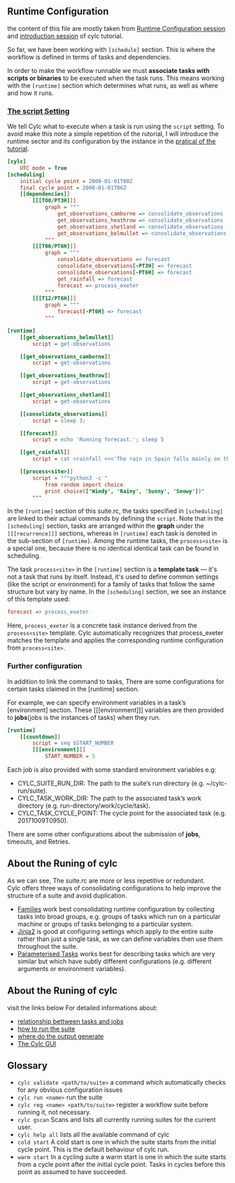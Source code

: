 ## Runtime Configuration
the content of this file  are mostly taken from [Runtime Configuration session](https://metomi.github.io/rose/2019.01.8/html/tutorial/cylc/runtime/introduction.html#introduction) and [introduction session](https://metomi.github.io/rose/2019.01.8/html/tutorial/cylc/runtime/introduction.html#introduction) of cylc tutorial.    

So far, we have been working with  `[schedule]` section. This is where the workflow is defined in terms of tasks and dependencies.  

In order to make the workflow runnable 
we must **associate tasks with scripts or binaries** to be executed when the task runs. 
This means working with the `[runtime]` section which determines what runs, as well as where and how it runs.

### [The script Setting](https://metomi.github.io/rose/2019.01.8/html/tutorial/cylc/runtime/introduction.html#the-script-setting)
We tell Cylc what to execute when a task is run using the `script` setting. To avoid make this note a simple repetition of the rutorial, 
I will introduce the runtime sector and its configuration by the instance in the [pratical of the tutorial](https://metomi.github.io/rose/2019.01.8/html/tutorial/cylc/runtime/introduction.html#admonition-3).
```INI
[cylc]
    UTC mode = True
[scheduling]
    initial cycle point = 2000-01-01T00Z
    final cycle point = 2000-01-01T06Z
    [[dependencies]]
        [[[T00/PT3H]]]
            graph = """
                get_observations_camborne => consolidate_observations
                get_observations_heathrow => consolidate_observations
                get_observations_shetland => consolidate_observations
                get_observations_belmullet => consolidate_observations
            """
        [[[T06/PT6H]]]
            graph = """
                consolidate_observations => forecast
                consolidate_observations[-PT3H] => forecast
                consolidate_observations[-PT6H] => forecast
                get_rainfall => forecast
                forecast => process_exeter
            """
        [[[T12/PT6H]]]
            graph = """
                forecast[-PT6H] => forecast
            """

[runtime]
    [[get_observations_belmullet]]
        script = get-observations

    [[get_observations_camborne]]
        script = get-observations

    [[get_observations_heathrow]]
        script = get-observations

    [[get_observations_shetland]]
        script = get-observations

    [[consolidate_observations]]
        script = sleep 3;

    [[forecast]]
        script = echo 'Running forecast.'; sleep 5

    [[get_rainfall]]
        script = cat >rainfall <<<'The rain in Spain falls mainly on the plain'

    [[process<site>]]
        script = """python3 -c "
            from random import choice
            print choice(['Windy', 'Rainy', 'Sunny', 'Snowy'])"
        """
```
In the `[runtime]` section of this suite.rc, the tasks specified in `[scheduling]` are linked to their actual commands by defining the `script`.
Note that in the `[scheduling]` section, tasks are arranged within the **graph** under the `[[[recurrence]]]` sections, whereas in `[runtime]` each task is denoted in the sub-section of `[runtime]`.
Among the runtime tasks, the `process<site>` is a special one, because there is no identical identical task can be found in scheduling.  

The task `process<site>` in the `[runtime]` section is a **template task** — it's not a task that runs by itself. Instead, it's used to define common settings (like the script or environment) for a family of tasks that follow the same structure but vary by name.
In the `[scheduling]` section, we see an instance of this template used:
```ini
forecast => process_exeter
```
Here, `process_exeter` is a concrete task instance derived from the `process<site>` template. Cylc automatically recognizes that process_exeter matches the template and applies the corresponding runtime configuration from `process<site>`.

### Further configuration
In addition to link the command to tasks, There are some configurations for certain tasks claimed in the [runtime] section.  

For example, we can specify environment variables in a task’s [environment] section. These [[[environment]]] variables are then provided to **jobs**(jobs is the instances of tasks) when they run.
```ini
[runtime]
    [[countdown]]
        script = seq $START_NUMBER
        [[[environment]]]
            START_NUMBER = 5
```
Each job is also provided with some standard environment variables e.g:  
- CYLC_SUITE_RUN_DIR:
The path to the suite’s run directory (e.g. ~/cylc-run/suite).
- CYLC_TASK_WORK_DIR:
The path to the associated task’s work directory (e.g. run-directory/work/cycle/task).
- CYLC_TASK_CYCLE_POINT:
The cycle point for the associated task (e.g. 20171009T0950).

There are some other configurations about the submission of **jobs**, timeouts, and Retries.
## About the Runing of cylc
As we can see, The suite.rc are more or less repetitive or redundant.  
Cylc offers three ways of consolidating configurations to help improve the structure of a suite and avoid duplication.
- [Families](https://metomi.github.io/rose/2019.01.8/html/tutorial/cylc/runtime/configuration-consolidation/families.html) work best consolidating runtime configuration by collecting tasks into broad groups, e.g. groups of tasks which run on a particular machine or groups of tasks belonging to a particular system.
- [Jinja2](https://metomi.github.io/rose/2019.01.8/html/tutorial/cylc/runtime/configuration-consolidation/jinja2.html)  is good at configuring settings which apply to the entire suite rather than just a single task, as we can define variables then use them throughout the suite.
- [Parameterised Tasks](https://metomi.github.io/rose/2019.01.8/html/tutorial/cylc/runtime/configuration-consolidation/parameters.html) works best for describing tasks which are very similar but which have subtly different configurations (e.g. different arguments or environment variables).
## About the Runing of cylc
visit the links below For detailed informations about:
- [relationship bettween tasks and jobs](https://metomi.github.io/rose/2019.01.8/html/tutorial/cylc/runtime/introduction.html#tasks-and-jobs)
- [how to run the suite](https://metomi.github.io/rose/2019.01.8/html/tutorial/cylc/runtime/introduction.html#running-a-suite)
- [where do the output generate](https://metomi.github.io/rose/2019.01.8/html/tutorial/cylc/runtime/introduction.html#where-do-all-the-files-go)
- [The Cylc GUI](https://metomi.github.io/rose/2019.01.8/html/tutorial/cylc/runtime/introduction.html#the-cylc-gui)
## Glossary
- `cylc validate <path/to/suite>`
a command which automatically checks for any obvious configuration issues
- `cylc run <name>`
run the suite
- `cylc reg <name> <path/to/suite>`
register a workflow suite before running it, not necessary.
- `cylc gscan`
Scans and lists all currently running suites for the current user.
- `cylc help all`
lists all the available command of cylc
- `cold start`
A cold start is one in which the suite starts from the initial cycle point. This is the default behaviour of cylc run.
- `warm start`
In a cycling suite a warm start is one in which the suite starts from a cycle point after the initial cycle point. Tasks in cycles before this point as assumed to have succeeded.
